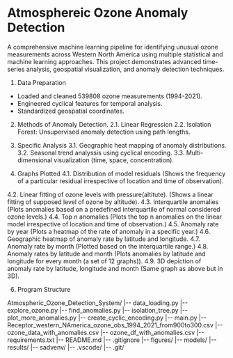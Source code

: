 # Atmosphereic Ozone Anomaly Detection

A comprehensive machine learning pipeline for identifying unusual ozone measurements across Western North America using multiple statistical and machine learning approaches. This project demonstrates advanced time-series analysis, geospatial visualization, and anomaly detection techniques.


1. Data Preparation
* Loaded and cleaned 539808 ozone measurements (1994-2021).
* Engineered cyclical features for temporal analysis.
* Standardized geospatial coordinates.

2. Methods of Anomaly Detection.
2.1. Linear Regression
2.2. Isolation Forest: Unsupervised anomaly detection using path lengths.

3. Specific Analysis
3.1. Geographic heat mapping of anomaly distributions.
3.2. Seasonal trend analyssis using cyclical encoding.
3.3. Multi-dimensional visualization (time, space, concentration).

4. Graphs Plotted
4.1. Distribution of model residuals (Shows the frequency of a particular residual irrespective of location and time of observation).
   
4.2. Linear fitting of ozone levels with pressure(altitute). (Shows a linear fitting of supposed level of ozone by altitude).
4.3. Interquartile anomalies (Plots anomalies based on a predefined interquartile of normal considered ozone levels.)
4.4. Top n anomalies (Plots the top n anomalies on the linear model irrespective of location and time of observation.)
4.5. Anomaly rate by year (Plots a heatmap of the rate of anomaly in a specific year.)
4.6. Geographic heatmap of anomaly rate by latitude and longitude.
4.7. Anomaly rate by month (Plotted based on the interquartile range.)
4.8. Anomaly rates by latitude and month (Plots anomalies by latitude and longitude for every month (a set of 12 graphs)).
4.9. 3D depiction of anomaly rate by latitude, longitude and month (Same graph as above but in 3D).

6. Program Structure

Atmospheric_Ozone_Detection_System/
|-- data_loading.py
|-- explore_ozone.py
|-- find_anomalies.py
|-- isolation_tree.py
|-- plot_more_anomalies.py
|-- create_cyclic_encoding.py
|-- main.py
|-- Receptor_western_NAmerica_ozone_obs_1994_2021_from900to300.csv
|-- ozone_data_with_anomalies.csv
|-- ozone_df_with_anomalies.csv
|-- requirements.txt
|-- README.md
|-- .gitignore
|-- figures/
|-- models/
|-- results/
|-- sadvenv/
|-- .vscode/
|-- .git/
